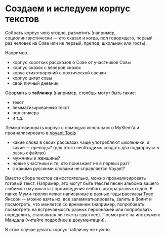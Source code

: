 # Создаем и иследуем корпус текстов
Собрать корпус чего угодно, разметить (например, социолингвистически — кто сказал и когда, пол говорящего, первый раз человек на Сове или не первый, препод, школьник или гость). 

Например...
* корпус коротких рассказов о Сове от участников Совы
* корпус сказок с вечеров сказок 
* корус стихотворений с поэтической свечки
* корпус цитат совы
* свой личный дневник 

Оформить в **табличку** (например, столбцы могут быть такие: 
* текст
* лемматизированный текст
* пол спикера
* и т.д.

Лемматизировать корпус с помощью консольного MyStem'а и проанализировать в [Voyant Tools](https://voyant-tools.org/)
* какие слова в своих рассказах чаще употребляют школьники, а какие -- преподы?
  (для этого необходимо создать два подкорпуса в разных файлах)
* мужчины и женщины?
* новые участники и те, кто приезжает не в первый раз?
* с какими русскими словами не справляется Voyant?

Вместо сбора текстов самостоятельно, можно проанализировать готовый текст. Например, это могут быть тексты песен альбома вашего любимого музыканта / произведения любого автора разных годов. В папке Муми-тролли лежат написанные в разные годы рассказы Туве Янссон -- можно взять их; все залемматизировать, залить в Воянт и посмотреть, что меняется со временем (например, попробовать посмотреть на встречаемость разных персонажей или попробовать определить, становятся ли тексты грустнее). Посмотрите на инструмент Мандала (читайте подробнее в документации). 

В этом случае делать корпус-табличку не нужно. 
